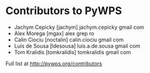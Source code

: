 # Contributors to PyWPS

* Jachym Cepicky [jachym] jachym.cepicky gmail com
* Alex Morega [mgax] alex grep ro
* Calin Ciociu [noctalin] calin.ciociu gmail com
* Luís de Sousa [ldesousa] luis.a.de.sousa gmail com
* Tom Kralidis [tomkralidis] tomkralidis gmail com

Full list at <http://pywps.org/contributors>
